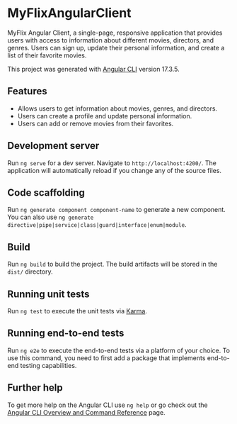 # MyFlixAngularClient

MyFlix Angular Client, a single-page, responsive application that provides users with access to information about different movies, directors, and genres. Users can sign up, update their personal information, and create a list of their favorite movies.

This project was generated with [Angular CLI](https://github.com/angular/angular-cli) version 17.3.5.

## Features

- Allows users to get information about movies, genres, and directors.
- Users can create a profile and update personal information.
- Users can add or remove movies from their favorites.

## Development server

Run `ng serve` for a dev server. Navigate to `http://localhost:4200/`. The application will automatically reload if you change any of the source files.

## Code scaffolding

Run `ng generate component component-name` to generate a new component. You can also use `ng generate directive|pipe|service|class|guard|interface|enum|module`.

## Build

Run `ng build` to build the project. The build artifacts will be stored in the `dist/` directory.

## Running unit tests

Run `ng test` to execute the unit tests via [Karma](https://karma-runner.github.io).

## Running end-to-end tests

Run `ng e2e` to execute the end-to-end tests via a platform of your choice. To use this command, you need to first add a package that implements end-to-end testing capabilities.

## Further help

To get more help on the Angular CLI use `ng help` or go check out the [Angular CLI Overview and Command Reference](https://angular.io/cli) page.
